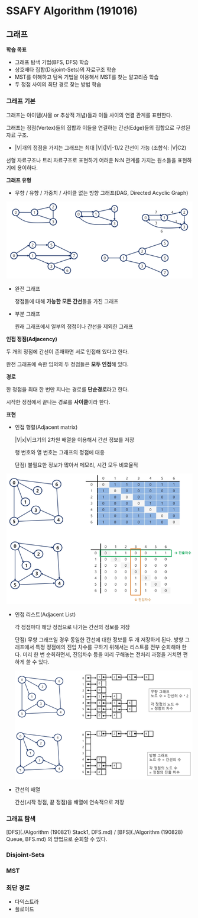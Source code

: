 # SSAFY Algorithm (191016)

## 그래프

**학습 목표**

- 그래프 탐색 기법(BFS, DFS) 학습
- 상호배타 집합(Disjoint-Sets)의 자료구조 학습
- MST를 이해하고 탐욕 기법을 이용해서 MST를 찾는 알고리즘 학습
- 두 정점 사이의 최단 경로 찾는 방법 학습



### 그래프 기본

그래프는 아이템(사물 or 추상적 개념)들과 이들 사이의 연결 관계를 표현한다.

그래프는 정점(Vertex)들의 집합과 이들을 연결하는 간선(Edge)들의 집합으로 구성된 자료 구조.

- |V|개의 정점을 가지는 그래프는 최대 |V|(|V|-1)/2 간선이 가능 (조합식: |V|C2)

선형 자료구조나 트리 자료구조로 표현하기 어려운 N:N 관계를 가지는 원소들을 표현하기에 용이하다.



**그래프 유형**

- 무향 / 유향 / 가중치 / 사이클 없는 방향 그래프(DAG, Directed Acyclic Graph)

![graph1](./img/graph1.PNG)

- 완전 그래프

  정점들에 대해 **가능한 모든 간선**들을 가진 그래프

- 부분 그래프

  원래 그래프에서 일부의 정점이나 간선을 제외한 그래프



**인접 정점(Adjacency)**

두 개의 정점에 간선이 존재하면 서로 인접해 있다고 한다.

완전 그래프에 속한 임의의 두 정점들은 **모두 인접**해 있다.



**경로**

한 정점을 최대 한 번만 지나는 경로를 **단순경로**라고 한다.

시작한 정점에서 끝나는 경로를 **사이클**이라 한다.



**표현**

- 인접 행렬(Adjacent matrix)

  |V|x|V|크기의 2차원 배열을 이용해서 간선 정보를 저장

  행 번호와 열 번호는 그래프의 정점에 대응

  단점) 불필요한 정보가 많아서 메모리, 시간 모두 비효율적

![graph2](./img/graph2.PNG)

- 인접 리스트(Adjacent List)

  각 정점마다 해당 정점으로 나가는 간선의 정보를 저장

  단점) 무향 그래프일 경우 동일한 간선에 대한 정보를 두 개 저장하게 된다. 방향 그래프에서 특정 정점에의 진입 차수를 구하기 위해서는 리스트를 전부 순회해야 한다. 미리 한 번 순회하면서, 진입차수 등을 미리 구해놓는 전처리 과정을 거치면 편하게 쓸 수 있다.

  ![graph3](./img/graph3.PNG)

  

- 간선의 배열

  간선(시작 정점, 끝 정점)을 배열에 연속적으로 저장



### 그래프 탐색

[DFS](./Algorithm (190821) Stack1, DFS.md) / [BFS](./Algorithm (190828) Queue, BFS.md) 의 방법으로 순회할 수 있다.







### Disjoint-Sets



### MST



### 최단 경로

- 다익스트라
- 플로이드

